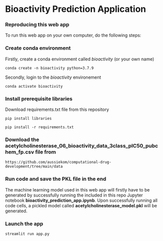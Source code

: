 # Bioactivity Prediction Application

### Reproducing this web app
To run this web app on your own computer, do the following steps:

### Create conda environment
Firstly, create a conda environment called *bioactivity* (or your own name)
```
conda create -n bioactivity python=3.7.9
```
Secondly, login to the *bioactivity* environement
```
conda activate bioactivity
```
### Install prerequisite libraries

Download requirements.txt file from this repository

```
pip install libraries
```
```
pip install -r requirements.txt
```

###  Download the acetylcholinesterase_06_bioactivity_data_3class_pIC50_pubchem_fp.csv file from

```
https://github.com/aussiekom/computational-drug-development/tree/main/data
```

### Run code and save the PKL file in the end

The machine learning model used in this web app will firstly have to be generated by successfully running the included in this repo Jupyter notebook **bioactivity_prediction_app.ipynb**. Upon successfully running all code cells, a pickled model called **acetylcholinesterase_model.pkl** will be generated.

###  Launch the app

```
streamlit run app.py
```
